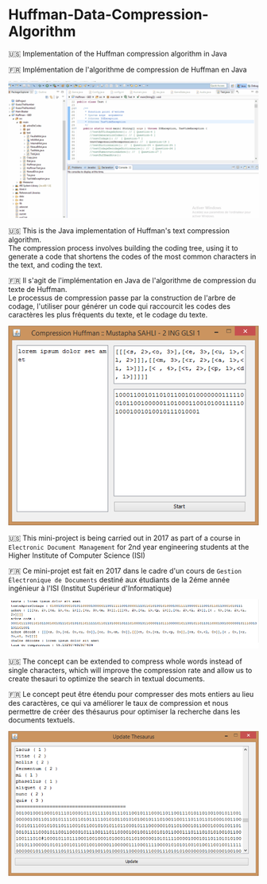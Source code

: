 # Huffman-Data-Compression-Algorithm

:us: Implementation of the Huffman compression algorithm in Java  

:fr: Implémentation de l'algorithme de compression de Huffman en Java  

<p align="center">
  <img src="https://raw.githubusercontent.com/stoufa/Compression-Huffman/master/compression-huffman.gif" alt="preview"/>
</p>

:us: This is the Java implementation of Huffman's text compression algorithm.  
The compression process involves building the coding tree, using it to generate a code that shortens the codes of the most common characters in the text, and coding the text.

:fr: Il s'agit de l'implémentation en Java de l'algorithme de compression du texte de Huffman.  
Le processus de compression passe par la construction de l'arbre de codage, l'utiliser pour générer un code qui raccourcit les codes des caractères les plus fréquents du texte, et le codage du texte.

<p align="center">
  <img src="https://raw.githubusercontent.com/stoufa/Compression-Huffman/master/screenshots/1.png" alt="screenshot"/>
</p>

:us: This mini-project is being carried out in 2017 as part of a course in `Electronic Document Management` for 2nd year engineering students at the Higher Institute of Computer Science (ISI)  

:fr: Ce mini-projet est fait en 2017 dans le cadre d'un cours de `Gestion Électronique de Documents` destiné aux étudiants de la 2éme année ingénieur à l'ISI (Institut Supérieur d'Informatique)  

<p align="center">
  <img src="https://raw.githubusercontent.com/stoufa/Compression-Huffman/master/screenshots/2.png" alt="screenshot"/>
</p>

:us: The concept can be extended to compress whole words instead of single characters, which will improve the compression rate and allow us to create thesauri to optimize the search in textual documents.

:fr: Le concept peut être étendu pour compresser des mots entiers au lieu des caractères, ce qui va améliorer le taux de compression et nous permettre de créer des thésaurus pour optimiser la recherche dans les documents textuels.

<p align="center">
  <img src="https://raw.githubusercontent.com/stoufa/Compression-Huffman/master/screenshots/4.png" alt="screenshot"/>
</p>


